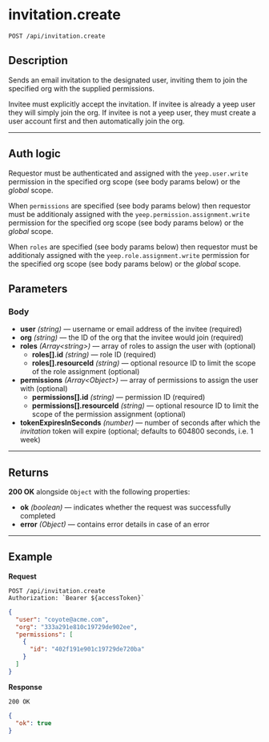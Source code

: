 # invitation.create

`POST /api/invitation.create`

## Description

Sends an email invitation to the designated user, inviting them to join the specified org with the supplied permissions.

Invitee must explicitly accept the invitation. If invitee is already a yeep user they will simply join the org. If invitee is not a yeep user, they must create a user account first and then automatically join the org.

---

## Auth logic

Requestor must be authenticated and assigned with the `yeep.user.write` permission in the specified org scope (see body params below) or the _global_ scope.

When `permissions` are specified (see body params below) then requestor must be additionaly assigned with the `yeep.permission.assignment.write` permission for the specified org scope (see body params below) or the _global_ scope.

When `roles` are specified (see body params below) then requestor must be additionaly assigned with the `yeep.role.assignment.write` permission for the specified org scope (see body params below) or the _global_ scope.

## Parameters

### Body

- **user** _(string)_ — username or email address of the invitee (required)
- **org** _(string)_ — the ID of the org that the invitee would join (required)
- **roles** _(Array\<string>)_ — array of roles to assign the user with (optional)
  - **roles[].id** _(string)_ — role ID (required)
  - **roles[].resourceId** _(string)_ — optional resource ID to limit the scope of the role assignment (optional)
- **permissions** _(Array\<Object>)_ — array of permissions to assign the user with (optional)
  - **permissions[].id** _(string)_ — permission ID (required)
  - **permissions[].resourceId** _(string)_ — optional resource ID to limit the scope of the permission assignment (optional)
- **tokenExpiresInSeconds** _(number)_ — number of seconds after which the _invitation_ token will expire (optional; defaults to 604800 seconds, i.e. 1 week)

---

## Returns

**200 OK** alongside `Object` with the following properties:

- **ok** _(boolean)_ — indicates whether the request was successfully completed
- **error** _(Object)_ — contains error details in case of an error

---

## Example

**Request**

```
POST /api/invitation.create
Authorization: `Bearer ${accessToken}`
```

```json
{
  "user": "coyote@acme.com",
  "org": "333a291e810c19729de902ee",
  "permissions": [
    {
      "id": "402f191e901c19729de720ba"
    }
  ]
}
```

**Response**

`200 OK`

```json
{
  "ok": true
}
```
